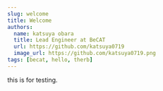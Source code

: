 ```yaml
---
slug: welcome
title: Welcome
authors:
  name: katsuya obara
  title: Lead Engineer at BeCAT
  url: https://github.com/katsuya0719
  image_url: https://github.com/katsuya0719.png
tags: [becat, hello, therb]
---
```


this is for testing.  

